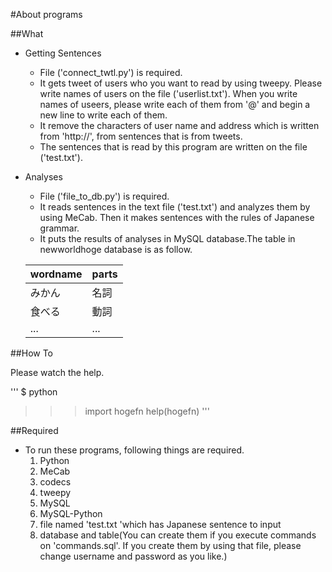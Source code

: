 #About programs


##What

- Getting Sentences  
  - File ('connect_twtl.py') is required.  
  - It gets tweet of users who you want to read by using tweepy. Please write names of users on the file ('userlist.txt'). When you write names of useers, please write each of them from '@' and begin a new line to write each of them.  
  - It remove the characters of user name and address which is written from 'http://', from sentences that is from tweets.  
  - The sentences that is read by this program are written on the file ('test.txt').  

- Analyses
  - File ('file_to_db.py') is required.  
  - It reads sentences in the text file ('test.txt') and analyzes them by using MeCab. Then it makes sentences with the rules of Japanese grammar.  
  - It puts the results of analyses in MySQL database.The table in newworldhoge database is as follow.  

  |wordname|parts|
  |:-------|-----|
  |みかん  |名詞 |
  |食べる  |動詞 |
  |...     |...  |


##How To

Please watch the help. 

'''
$ python
>>>import hogefn
>>>help(hogefn)
'''

##Required

- To run these programs, following things are required.  
  1. Python  
  1. MeCab  
  1. codecs
  1. tweepy
  1. MySQL  
  1. MySQL-Python  
  1. file named 'test.txt 'which has Japanese sentence to input  
  1. database and table(You can create them if you execute commands on 'commands.sql'. If you create them by using that file, please change username and password as you like.)  
